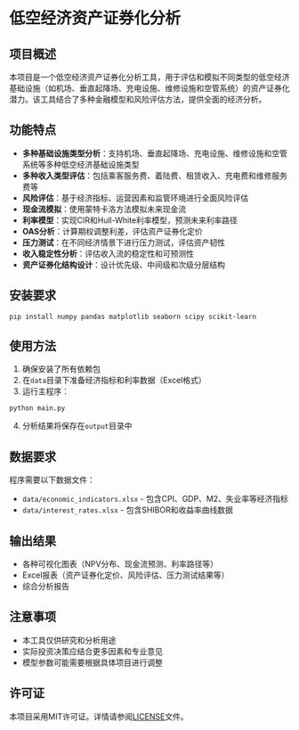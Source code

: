 # 低空经济资产证券化分析

## 项目概述

本项目是一个低空经济资产证券化分析工具，用于评估和模拟不同类型的低空经济基础设施（如机场、垂直起降场、充电设施、维修设施和空管系统）的资产证券化潜力。该工具结合了多种金融模型和风险评估方法，提供全面的经济分析。

## 功能特点

- **多种基础设施类型分析**：支持机场、垂直起降场、充电设施、维修设施和空管系统等多种低空经济基础设施类型
- **多种收入类型评估**：包括乘客服务费、着陆费、租赁收入、充电费和维修服务费等
- **风险评估**：基于经济指标、运营因素和监管环境进行全面风险评估
- **现金流模拟**：使用蒙特卡洛方法模拟未来现金流
- **利率模型**：实现CIR和Hull-White利率模型，预测未来利率路径
- **OAS分析**：计算期权调整利差，评估资产证券化定价
- **压力测试**：在不同经济情景下进行压力测试，评估资产韧性
- **收入稳定性分析**：评估收入流的稳定性和可预测性
- **资产证券化结构设计**：设计优先级、中间级和次级分层结构

## 安装要求

```
pip install numpy pandas matplotlib seaborn scipy scikit-learn
```

## 使用方法

1. 确保安装了所有依赖包
2. 在`data`目录下准备经济指标和利率数据（Excel格式）
3. 运行主程序：

```
python main.py
```

4. 分析结果将保存在`output`目录中

## 数据要求

程序需要以下数据文件：

- `data/economic_indicators.xlsx` - 包含CPI、GDP、M2、失业率等经济指标
- `data/interest_rates.xlsx` - 包含SHIBOR和收益率曲线数据

## 输出结果

- 各种可视化图表（NPV分布、现金流预测、利率路径等）
- Excel报表（资产证券化定价、风险评估、压力测试结果等）
- 综合分析报告

## 注意事项

- 本工具仅供研究和分析用途
- 实际投资决策应结合更多因素和专业意见
- 模型参数可能需要根据具体项目进行调整

## 许可证

本项目采用MIT许可证。详情请参阅[LICENSE](LICENSE)文件。
